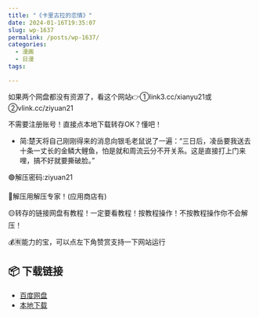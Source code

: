 ```yaml
---
title: "《卡里古拉的恋情》"
date: 2024-01-16T19:35:07
slug: wp-1637
permalink: /posts/wp-1637/
categories:
  - 漫画
  - 日漫
tags:

---
```


如果两个网盘都没有资源了，看这个网站👉①link3.cc/xianyu21或②vlink.cc/ziyuan21

不需要注册账号！直接点本地下载转存OK？懂吧！

*   简:楚天将自己刚刚得来的消息向银毛老鼠说了一遍：“三日后，凌岳要我送去十条一丈长的金鳞大鲤鱼，怕是就和周流云分不开关系。这是直接打上门来哩，搞不好就要撕破脸。”

🟢解压密码:ziyuan21

🔵解压用解压专家！(应用商店有)

🟡转存的链接网盘有教程！一定要看教程！按教程操作！不按教程操作你不会解压！

💰🈶能力的宝，可以点左下角赞赏支持一下网站运行

## 📦 下载链接
- [百度网盘](https://blziyuan21.com/pay-download/1637?key=967e83e2fd&down_id=0)
- [本地下载](https://blziyuan21.com/pay-download/1637?key=967e83e2fd&down_id=1)

